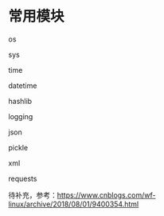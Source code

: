 # 常用模块

os

sys

time

datetime

hashlib

logging

json

pickle

xml

requests



待补充，参考：https://www.cnblogs.com/wf-linux/archive/2018/08/01/9400354.html